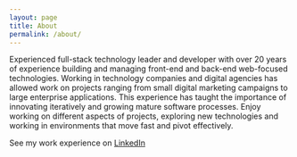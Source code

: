 ```yaml
---
layout: page
title: About
permalink: /about/
---
```


Experienced full-stack technology leader and developer with over 20 years of experience building and managing front-end and back-end web-focused technologies. Working in technology companies and digital agencies has allowed work on projects ranging from small digital marketing campaigns to large enterprise applications. This experience has taught the importance of innovating iteratively and growing mature software processes. Enjoy working on different aspects of projects, exploring new technologies and working in environments that move fast and pivot effectively.

See my work experience on [LinkedIn](https://www.linkedin.com/in/johnsarracco/)

